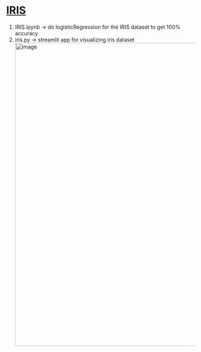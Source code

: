 # <u>IRIS</u>
<ol>
  <li>IRIS.ipynb -> do logisticRegression for the IRIS dataset to get 100% accuracy</li>
  <li>iris.py -> streamlit app for visualizing iris dataset</li>

  <img width="812" alt="image" src="https://github.com/datakhilesh/PersonalProjects/assets/66634756/bfc4fb8b-ea47-4445-a7be-f17f062fefa2">

</ol>
